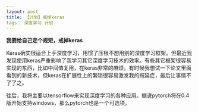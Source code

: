 ```yaml
---
layout: post
title: 【计划】戒掉keras
tags： 深度学习 计划
---
```


**我要给自己定个规矩，戒掉keras**

Keras确实很适合上手深度学习，用惯了压根不想用别的深度学习框架。但最近我发现使用keras严重影响了我学习其它深度学习技术的效率。有些其它框架很容易实现的东西，比如中间值复用，在keras非常的麻烦。有时候我想试一下论文里面看到的新技术，但keras在扩展性上的繁琐很容易激发我的拖延症，最后让事情不了了之。

往后，我将主要以tensorflow来实现深度学习的各种应用。据说pytorch将在0.4版开始支持windows，那么pytorch也是一个可选项。
